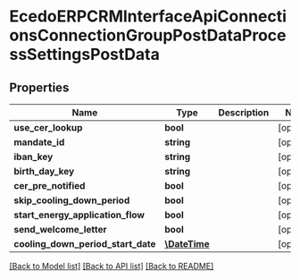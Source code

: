 # EcedoERPCRMInterfaceApiConnectionsConnectionGroupPostDataProcessSettingsPostData

## Properties
Name | Type | Description | Notes
------------ | ------------- | ------------- | -------------
**use_cer_lookup** | **bool** |  | [optional] 
**mandate_id** | **string** |  | [optional] 
**iban_key** | **string** |  | [optional] 
**birth_day_key** | **string** |  | [optional] 
**cer_pre_notified** | **bool** |  | [optional] 
**skip_cooling_down_period** | **bool** |  | [optional] 
**start_energy_application_flow** | **bool** |  | [optional] 
**send_welcome_letter** | **bool** |  | [optional] 
**cooling_down_period_start_date** | [**\DateTime**](\DateTime.md) |  | [optional] 

[[Back to Model list]](../README.md#documentation-for-models) [[Back to API list]](../README.md#documentation-for-api-endpoints) [[Back to README]](../README.md)


